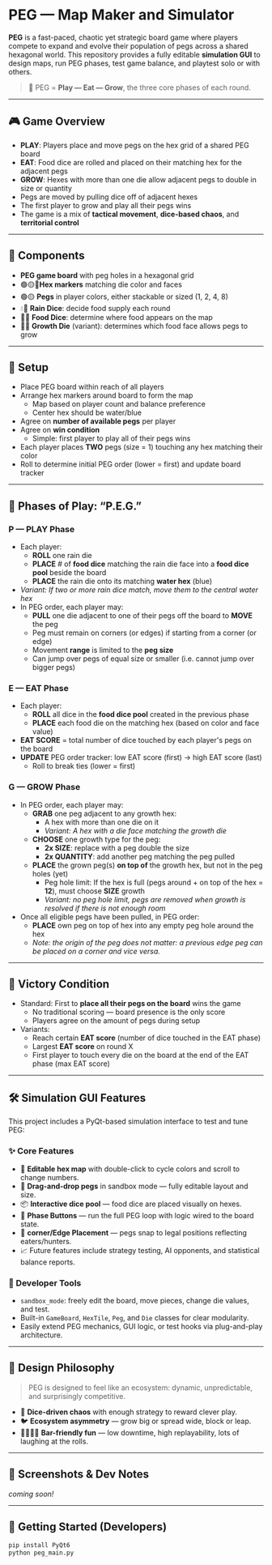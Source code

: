 # PEG — Map Maker and Simulator

**PEG** is a fast-paced, chaotic yet strategic board game where players compete to expand and evolve their population 
of pegs across a shared hexagonal world. This repository provides a fully editable **simulation GUI** 
to design maps, run PEG phases, test game balance, and playtest solo or with others.

> 🧠 PEG = **Play — Eat — Grow**, the three core phases of each round. 

---

## 🎮 Game Overview

- **PLAY**: Players place and move pegs on the hex grid of a shared PEG board
- **EAT**: Food dice are rolled and placed on their matching hex for the adjacent pegs
- **GROW**: Hexes with more than one die allow adjacent pegs to double in size or quantity
- Pegs are moved by pulling dice off of adjacent hexes
- The first player to grow and play all their pegs wins
- The game is a mix of **tactical movement**, **dice-based chaos**, and **territorial control**

---

## 🧩 Components

-  **PEG game board** with peg holes in a hexagonal grid
- 🟢🟡🔵**Hex markers** matching die color and faces
- 🟢🟡 **Pegs** in player colors, either stackable or sized (1, 2, 4, 8)
- 💧🎲 **Rain Dice**: decide food supply each round
- 🌽🎲 **Food Dice**: determine where food appears on the map
- 🌱🎲 **Growth Die** (variant): determines which food face allows pegs to grow

---

## 🎲 Setup

- Place PEG board within reach of all players
- Arrange hex markers around board to form the map
  - Map based on player count and balance preference
  - Center hex should be water/blue
- Agree on **number of available pegs** per player
- Agree on **win condition**
  - Simple: first player to play all of their pegs wins
- Each player places **TWO** pegs (size = 1) touching any hex matching their color
- Roll to determine initial PEG order (lower = first) and update board tracker

---

## 🔁 Phases of Play: “P.E.G.”

### P — PLAY Phase
- Each player: 
  - **ROLL** one rain die
  - **PLACE** # of **food dice** matching the rain die face into a **food dice pool** beside the board
  - **PLACE** the rain die onto its matching **water hex** (blue)
- *Variant: If two or more rain dice match, move them to the central water hex*
- In PEG order, each player may:
  - **PULL** one die adjacent to one of their pegs off the board to **MOVE** the peg
  - Peg must remain on corners (or edges) if starting from a corner (or edge)
  - Movement **range** is limited to the **peg size**
  - Can jump over pegs of equal size or smaller (i.e. cannot jump over bigger pegs)

### E — EAT Phase
- Each player:
  - **ROLL** all dice in the **food dice pool** created in the previous phase
  - **PLACE** each food die on the matching hex (based on color and face value)
- **EAT SCORE** = total number of dice touched by each player's pegs on the board
- **UPDATE** PEG order tracker: low EAT score (first) → high EAT score (last)
  - Roll to break ties (lower = first)

### G — GROW Phase

- In PEG order, each player may:
  - **GRAB** one peg adjacent to any growth hex:
    - A hex with more than one die on it
    - *Variant: A hex with a die face matching the growth die*
  - **CHOOSE** one growth type for the peg:
    - **2x SIZE**: replace with a peg double the size
    - **2x QUANTITY**: add another peg matching the peg pulled
  - **PLACE** the grown peg(s) **on top of** the growth hex, but not in the peg holes (yet)
    - Peg hole limit: If the hex is full (pegs around + on top of the hex = **12**), must choose **SIZE** growth
    - *Variant: no peg hole limit, pegs are removed when growth is resolved if there is not enough room*
- Once all eligible pegs have been pulled, in PEG order:
  - **PLACE** own peg on top of hex into any empty peg hole around the hex
  - *Note: the origin of the peg does not matter: a previous edge peg can be placed on a corner and vice versa.*

---

## 🎯 Victory Condition


- Standard: First to **place all their pegs on the board** wins the game
  - No traditional scoring — board presence is the only score
  - Players agree on the amount of pegs during setup
- Variants:
  - Reach certain **EAT score** (number of dice touched in the EAT phase)
  - Largest **EAT score** on round X
  - First player to touch every die on the board at the end of the EAT phase (max EAT score)

---

## 🛠️ Simulation GUI Features

This project includes a PyQt-based simulation interface to test and tune PEG:

### ✨ Core Features

- 🧱 **Editable hex map** with double-click to cycle colors and scroll to change numbers.
- 🔘 **Drag-and-drop pegs** in sandbox mode — fully editable layout and size.
- 📦 **Interactive dice pool** — food dice are placed visually on hexes.
- 🧠 **Phase Buttons** — run the full PEG loop with logic wired to the board state.
- 🧭 **corner/Edge Placement** — pegs snap to legal positions reflecting eaters/hunters.
- 📈 Future features include strategy testing, AI opponents, and statistical balance reports.

### 🧪 Developer Tools

- `sandbox_mode`: freely edit the board, move pieces, change die values, and test.
- Built-in `GameBoard`, `HexTile`, `Peg`, and `Die` classes for clear modularity.
- Easily extend PEG mechanics, GUI logic, or test hooks via plug-and-play architecture.

---

## 🤝 Design Philosophy

> PEG is designed to feel like an ecosystem: dynamic, unpredictable, and surprisingly competitive.

- 🎲 **Dice-driven chaos** with enough strategy to reward clever play.
- 🐦 **Ecosystem asymmetry** — grow big or spread wide, block or leap.
- 👨‍👩‍👧‍👦 **Bar-friendly fun** — low downtime, high replayability, lots of laughing at the rolls.

---

## 📸 Screenshots & Dev Notes

_coming soon!_

---

## 🧪 Getting Started (Developers)

```bash
pip install PyQt6
python peg_main.py
